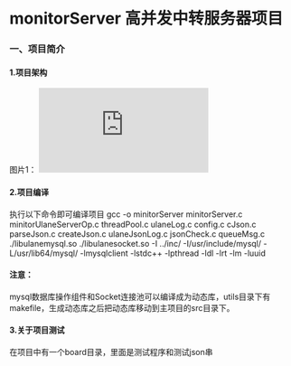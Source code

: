 # monitorServer 高并发中转服务器项目

### 一、项目简介
#### 1.项目架构
图片1： 
    ![图片1](https://github.com/guoshijiang/monitorServer/blob/master/tmp/QQ%E6%88%AA%E5%9B%BE20170712163055.p  "图片1")
#### 2.项目编译
执行以下命令即可编译项目
gcc -o minitorServer minitorServer.c minitorUlaneServerOp.c threadPool.c ulaneLog.c config.c cJson.c parseJson.c createJson.c ulaneJsonLog.c jsonCheck.c queueMsg.c ./libulanemysql.so ./libulanesocket.so -I ../inc/ -I/usr/include/mysql/ -L/usr/lib64/mysql/ -lmysqlclient -lstdc++ -lpthread -ldl -lrt -lm -luuid

#### 注意：
mysql数据库操作组件和Socket连接池可以编译成为动态库，utils目录下有makefile，生成动态库之后把动态库移动到主项目的src目录下。

#### 3.关于项目测试
在项目中有一个board目录，里面是测试程序和测试json串
